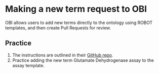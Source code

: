 # Making a new term request to OBI

OBI allows users to add new terms directly to the ontology using ROBOT templates, and then create Pull Requests for review.

## Practice

1. The instructions are outlined in their [GitHub repo](https://github.com/obi-ontology/obi).
1. Practice adding the new term Glutamate Dehydrogenase assay to the assay template.

